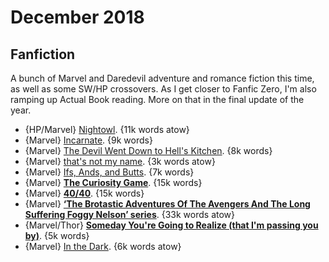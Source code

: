 # December 2018

## Fanfiction

A bunch of Marvel and Daredevil adventure and romance fiction this time, as well
as some SW/HP crossovers. As I get closer to Fanfic Zero, I'm also ramping up
Actual Book reading. More on that in the final update of the year.

 - {HP/Marvel} [Nightowl](https://archiveofourown.org/works/15934700). {11k words atow}
 - {Marvel} [Incarnate](https://archiveofourown.org/works/7151459). {9k words}
 - {Marvel} [The Devil Went Down to Hell's Kitchen](https://archiveofourown.org/works/15323349). {8k words}
 - {Marvel} [that's not my name](https://archiveofourown.org/works/4216986). {3k words atow}
 - {Marvel} [Ifs, Ands, and Butts](https://archiveofourown.org/works/10926930). {7k words}
 - {Marvel} **[The Curiosity Game](https://archiveofourown.org/works/3974947)**. {15k words}
 - {Marvel} **[40/40](https://archiveofourown.org/works/12175863)**. {15k words}
 - {Marvel} **[‘The Brotastic Adventures Of The Avengers And The Long Suffering Foggy Nelson’ series](https://archiveofourown.org/series/341839)**. {33k words atow}
 - {Marvel/Thor} **[Someday You're Going to Realize (that I'm passing you by)](https://archiveofourown.org/works/10608267)**. {5k words}
 - {Marvel} [In the Dark](https://archiveofourown.org/works/16643120). {6k words atow}
